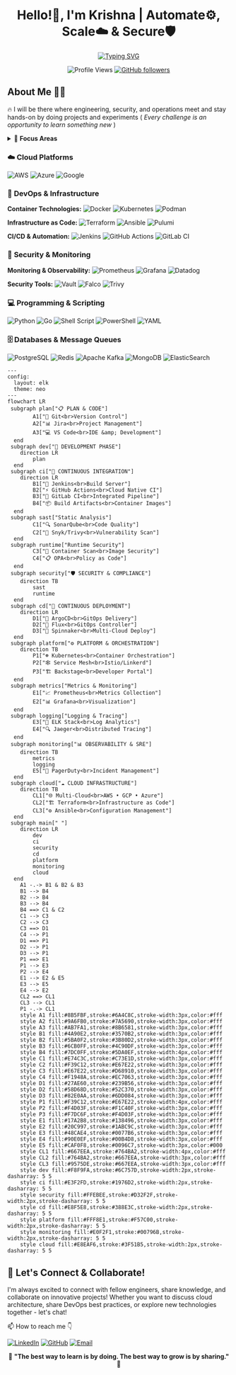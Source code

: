 <div align="center">
  
# Hello!👋, I'm Krishna | Automate⚙️, Scale☁️ & Secure🛡️

[![Typing SVG](https://readme-typing-svg.herokuapp.com?font=Fira+Code&size=23&duration=3000&pause=1000&color=36BCF7FF&center=true&width=600&lines=DevOps+Engineer+%7C+Cloud+Architect;DevSecOps+Specialist+%7C+SRE;Platform+Engineer+%7C+Infrastructure+Expert;Building+Scalable+Cloud+Solutions;🚀+Always+Learning+%7C+Always+Growing+🚀)](https://git.io/typing-svg)

![Profile Views](https://komarev.com/ghpvc/?username=Krishna4K2&label=Profile%20views&color=0e75b6&style=flat)
[![GitHub followers](https://img.shields.io/github/followers/Krishna4K2?label=Followers&style=social)](https://github.com/Krishna4K2?tab=followers)

</div>

## About Me 👨‍💻

🔥 I will be there where engineering, security, and operations meet and stay hands-on by doing projects and experiments ( *Every challenge is an opportunity to learn something new* )

<details>
<summary>🎯 <b>Focus Areas</b></summary>

- **DevOps & CI/CD**: Streamlining development workflows and deployment pipelines
- **DevSecOps**: Integrating security practices into every stage of the development lifecycle  
- **Cloud Architecture**: Designing and implementing robust multi-cloud solutions
- **Site Reliability Engineering**: Ensuring high availability and performance at scale
- **Platform Engineering**: Building developer-centric platforms and tooling

</details>

### ☁️ **Cloud Platforms**

![AWS](https://img.shields.io/badge/AWS-%23FF9900.svg?style=for-the-badge&logo=amazon-aws&logoColor=white)
![Azure](https://img.shields.io/badge/azure-%230072C6.svg?style=for-the-badge&logo=microsoftazure&logoColor=white)
![Google](https://img.shields.io/badge/GoogleCloud-%234285F4.svg?style=for-the-badge&logo=google-cloud&logoColor=white)

### 🔧 **DevOps & Infrastructure**

**Container Technologies:**
![Docker](https://img.shields.io/badge/docker-%230db7ed.svg?style=for-the-badge&logo=docker&logoColor=white)
![Kubernetes](https://img.shields.io/badge/kubernetes-%23326ce5.svg?style=for-the-badge&logo=kubernetes&logoColor=white)
![Podman](https://img.shields.io/badge/podman-892CA0.svg?style=for-the-badge&logo=podman&logoColor=white)

**Infrastructure as Code:**
![Terraform](https://img.shields.io/badge/terraform-%235835CC.svg?style=for-the-badge&logo=terraform&logoColor=white)
![Ansible](https://img.shields.io/badge/ansible-%231A1918.svg?style=for-the-badge&logo=ansible&logoColor=white)
![Pulumi](https://img.shields.io/badge/pulumi-8A3391.svg?style=for-the-badge&logo=pulumi&logoColor=white)

**CI/CD & Automation:**
![Jenkins](https://img.shields.io/badge/jenkins-%232C5263.svg?style=for-the-badge&logo=jenkins&logoColor=white)
![GitHub Actions](https://img.shields.io/badge/github%20actions-%232671E5.svg?style=for-the-badge&logo=githubactions&logoColor=white)
![GitLab CI](https://img.shields.io/badge/gitlab%20ci-%23181717.svg?style=for-the-badge&logo=gitlab&logoColor=white)

### 🔐 **Security & Monitoring**

**Monitoring & Observability:**
![Prometheus](https://img.shields.io/badge/Prometheus-E6522C?style=for-the-badge&logo=Prometheus&logoColor=white)
![Grafana](https://img.shields.io/badge/grafana-%23F46800.svg?style=for-the-badge&logo=grafana&logoColor=white)
![Datadog](https://img.shields.io/badge/datadog-%23632CA6.svg?style=for-the-badge&logo=datadog&logoColor=white)

**Security Tools:**
![Vault](https://img.shields.io/badge/vault-%23000000.svg?style=for-the-badge&logo=vault&logoColor=white)
![Falco](https://img.shields.io/badge/falco-%23005066.svg?style=for-the-badge&logo=falco&logoColor=white)
![Trivy](https://img.shields.io/badge/trivy-00979D.svg?style=for-the-badge&logo=trivy&logoColor=white)


### 💻 **Programming & Scripting**

![Python](https://img.shields.io/badge/python-3670A0?style=for-the-badge&logo=python&logoColor=ffdd54)
![Go](https://img.shields.io/badge/go-%2300ADD8.svg?style=for-the-badge&logo=go&logoColor=white)
![Shell Script](https://img.shields.io/badge/shell_script-%23121011.svg?style=for-the-badge&logo=gnu-bash&logoColor=white)
![PowerShell](https://img.shields.io/badge/PowerShell-%235391FE.svg?style=for-the-badge&logo=powershell&logoColor=white)
![YAML](https://img.shields.io/badge/yaml-%23ffffff.svg?style=for-the-badge&logo=yaml&logoColor=151515)

### 🗄️ **Databases & Message Queues**

![PostgreSQL](https://img.shields.io/badge/postgres-%23316192.svg?style=for-the-badge&logo=postgresql&logoColor=white)
![Redis](https://img.shields.io/badge/redis-%23DD0031.svg?style=for-the-badge&logo=redis&logoColor=white)
![Apache Kafka](https://img.shields.io/badge/Apache%20Kafka-000?style=for-the-badge&logo=apachekafka)
![MongoDB](https://img.shields.io/badge/MongoDB-%234ea94b.svg?style=for-the-badge&logo=mongodb&logoColor=white)
![ElasticSearch](https://img.shields.io/badge/-ElasticSearch-005571?style=for-the-badge&logo=elasticsearch)



```mermaid
---
config:
  layout: elk
  theme: neo
---
flowchart LR
 subgraph plan["📋 PLAN & CODE"]
        A1["🔀 Git<br>Version Control"]
        A2["📊 Jira<br>Project Management"]
        A3["💻 VS Code<br>IDE &amp; Development"]
  end
 subgraph dev["🔧 DEVELOPMENT PHASE"]
    direction LR
        plan
  end
 subgraph ci["🚀 CONTINUOUS INTEGRATION"]
    direction LR
        B1["🔨 Jenkins<br>Build Server"]
        B2["⚡ GitHub Actions<br>Cloud Native CI"]
        B3["🦊 GitLab CI<br>Integrated Pipeline"]
        B4["📦 Build Artifacts<br>Container Images"]
  end
 subgraph sast["Static Analysis"]
        C1["🔍 SonarQube<br>Code Quality"]
        C2["🔐 Snyk/Trivy<br>Vulnerability Scan"]
  end
 subgraph runtime["Runtime Security"]
        C3["🐳 Container Scan<br>Image Security"]
        C4["📋 OPA<br>Policy as Code"]
  end
 subgraph security["🛡️ SECURITY & COMPLIANCE"]
    direction TB
        sast
        runtime
  end
 subgraph cd["🚢 CONTINUOUS DEPLOYMENT"]
    direction LR
        D1["🔄 ArgoCD<br>GitOps Delivery"]
        D2["🌊 Flux<br>GitOps Controller"]
        D3["🎯 Spinnaker<br>Multi-Cloud Deploy"]
  end
 subgraph platform["⚙️ PLATFORM & ORCHESTRATION"]
    direction TB
        P1["☸️ Kubernetes<br>Container Orchestration"]
        P2["🕸️ Service Mesh<br>Istio/Linkerd"]
        P3["🏗️ Backstage<br>Developer Portal"]
  end
 subgraph metrics["Metrics & Monitoring"]
        E1["📈 Prometheus<br>Metrics Collection"]
        E2["📊 Grafana<br>Visualization"]
  end
 subgraph logging["Logging & Tracing"]
        E3["📝 ELK Stack<br>Log Analytics"]
        E4["🔍 Jaeger<br>Distributed Tracing"]
  end
 subgraph monitoring["📊 OBSERVABILITY & SRE"]
    direction TB
        metrics
        logging
        E5["🚨 PagerDuty<br>Incident Management"]
  end
 subgraph cloud["☁️ CLOUD INFRASTRUCTURE"]
    direction TB
        CL1["🌐 Multi-Cloud<br>AWS • GCP • Azure"]
        CL2["🏗️ Terraform<br>Infrastructure as Code"]
        CL3["⚙️ Ansible<br>Configuration Management"]
  end
 subgraph main[" "]
    direction LR
        dev
        ci
        security
        cd
        platform
        monitoring
        cloud
  end
    A1 -.-> B1 & B2 & B3
    B1 --> B4
    B2 --> B4
    B3 --> B4
    B4 ==> C1 & C2
    C1 --> C3
    C2 --> C3
    C3 ==> D1
    C4 --> P1
    D1 ==> P1
    D2 --> P1
    D3 --> P1
    P1 ==> E1
    P1 --> E3
    P2 --> E4
    E1 --> E2 & E5
    E3 --> E5
    E4 --> E2
    CL2 ==> CL1
    CL3 --> CL1
    P1 -.-> CL1
    style A1 fill:#8B5FBF,stroke:#6A4C8C,stroke-width:3px,color:#fff
    style A2 fill:#9A6FB0,stroke:#7A5690,stroke-width:3px,color:#fff
    style A3 fill:#AB7FA1,stroke:#8B6581,stroke-width:3px,color:#fff
    style B1 fill:#4A90E2,stroke:#3570B2,stroke-width:3px,color:#fff
    style B2 fill:#5BA0F2,stroke:#3B80D2,stroke-width:3px,color:#fff
    style B3 fill:#6CB0FF,stroke:#4C90DF,stroke-width:3px,color:#fff
    style B4 fill:#7DC0FF,stroke:#5DA0EF,stroke-width:4px,color:#fff
    style C1 fill:#E74C3C,stroke:#C73E1D,stroke-width:3px,color:#fff
    style C2 fill:#F39C12,stroke:#E67E22,stroke-width:3px,color:#fff
    style C3 fill:#E67E22,stroke:#D68910,stroke-width:3px,color:#fff
    style C4 fill:#F1948A,stroke:#EC7063,stroke-width:3px,color:#fff
    style D1 fill:#27AE60,stroke:#239B56,stroke-width:3px,color:#fff
    style D2 fill:#58D68D,stroke:#52C370,stroke-width:3px,color:#fff
    style D3 fill:#82E0AA,stroke:#6DD084,stroke-width:3px,color:#fff
    style P1 fill:#F39C12,stroke:#E67E22,stroke-width:4px,color:#fff
    style P2 fill:#F4D03F,stroke:#F1C40F,stroke-width:3px,color:#fff
    style P3 fill:#F7DC6F,stroke:#F4D03F,stroke-width:3px,color:#fff
    style E1 fill:#17A2B8,stroke:#138496,stroke-width:3px,color:#fff
    style E2 fill:#20C997,stroke:#1ABC9C,stroke-width:3px,color:#fff
    style E3 fill:#48CAE4,stroke:#0077B6,stroke-width:3px,color:#fff
    style E4 fill:#90E0EF,stroke:#00B4D8,stroke-width:3px,color:#fff
    style E5 fill:#CAF0F8,stroke:#0096C7,stroke-width:3px,color:#000
    style CL1 fill:#667EEA,stroke:#764BA2,stroke-width:4px,color:#fff
    style CL2 fill:#764BA2,stroke:#667EEA,stroke-width:3px,color:#fff
    style CL3 fill:#9575DE,stroke:#667EEA,stroke-width:3px,color:#fff
    style dev fill:#F8F9FA,stroke:#6C757D,stroke-width:2px,stroke-dasharray: 5 5
    style ci fill:#E3F2FD,stroke:#1976D2,stroke-width:2px,stroke-dasharray: 5 5
    style security fill:#FFEBEE,stroke:#D32F2F,stroke-width:2px,stroke-dasharray: 5 5
    style cd fill:#E8F5E8,stroke:#388E3C,stroke-width:2px,stroke-dasharray: 5 5
    style platform fill:#FFF8E1,stroke:#F57C00,stroke-width:2px,stroke-dasharray: 5 5
    style monitoring fill:#E0F2F1,stroke:#00796B,stroke-width:2px,stroke-dasharray: 5 5
    style cloud fill:#E8EAF6,stroke:#3F51B5,stroke-width:2px,stroke-dasharray: 5 5
```

## 🤝 Let's Connect & Collaborate!

I'm always excited to connect with fellow engineers, share knowledge, and collaborate on innovative projects! Whether you want to discuss cloud architecture, share DevOps best practices, or explore new technologies together - let's chat!

📫 How to reach me 👇

[![LinkedIn](https://img.shields.io/badge/LinkedIn-%230077B5.svg?style=for-the-badge&logo=linkedin&logoColor=white)](https://www.linkedin.com/in/sai-krishna4k2/)
[![GitHub](https://img.shields.io/badge/github-%23121011.svg?style=for-the-badge&logo=github&logoColor=white)](https://github.com/Krishna4K2)
[![Email](https://img.shields.io/badge/Email-D14836?style=for-the-badge&logo=gmail&logoColor=white)](mailto:krishna.ch.tech@gmail.com)

<div align="center">

🌟 **"The best way to learn is by doing. The best way to grow is by sharing."** 🌟

</div>
